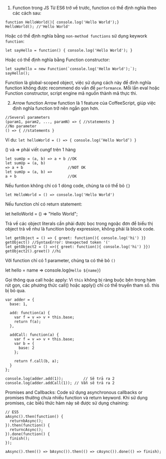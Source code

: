 1. Function trong JS
Từ ES6 trở về trước, function có thể định nghĩa theo các cách sau:
```
function HelloWorld(){ console.log('Hello World');}
HelloWorld(); //'Hello World'
```
Hoặc có thể định nghĩa bằng `non-method functions` sử dụng keywork `function`:

`let sayHello = function() { console.log('Hello World'); }`

Hoặc có thể định nghĩa bằng Function constructor:
```
let sayHello = new Function(`console.log('Hello World');`);
sayHello();
```
Function là global-scoped object, việc sử dụng cách này để đỉnh nghĩa function không được recommend do vấn đề `performance`. Mỗi lần eval hoặc Function constructor, script engine mã nguồn thành mã thực thi.

2. Arrow function
Arrow function là 1 feature của CoffeeScript, giúp việc định nghĩa function trở nên ngắn gọn hơn.

```
//Several parameters
(param1, param2, ..., paramN) => { //statements }
//No parameter
() => { //statements }
```
Ví du:
`let helloWorld = () => { console.log(‘Hello World’) }`

() và => phải viết cungf trên 1 hàng


```
let sumUp = (a, b) => a + b //OK
let sumUp = (a, b)
=> a + b                    //NOT OK
let sumUp = (a, b) =>
a + b                       //OK
```

Nều funtion không chỉ có 1 dòng code, chúng ta có thể bỏ `{}`

`let HelloWorld = () => console.log('Hello World')`

Nếu function chỉ có return statement:

let helloWorld = () => "Hello World";


Trả về các object literals cần phải được bọc trong ngoặc đơn để biểu thị object trả về như là funcition body expression, không phải là block code.

```
let getObject = () => { greet: function(){ console.log('hi') }}
getObject() //SyntaxError: Unexpected token '('
let getObject2 = () =>({ greet: function(){ console.log('hi') }})
getObject2().greet() //hi
```

Với function chỉ có 1 parameter, chúng ta có thẻ bỏ `()`

let hello = name => console.log(`Hello ${name}`)

Gọi thông qua call hoặc apply:
Vì `this` không bị ràng buộc bên trong hàm rút gọn, các phương thức call() hoặc apply() chỉ có thể truyền tham số. this bị bỏ qua.

```
var adder = {
  base: 1,
    
  add: function(a) {
    var f = v => v + this.base;
    return f(a);
  },

  addCall: function(a) {
    var f = v => v + this.base;
    var b = {
      base: 2
    };
            
    return f.call(b, a);
  }
};

console.log(adder.add(1));         // Sẽ trả ra 2
console.log(adder.addCall(1)); // Vẫn sẽ trả ra 2
```

Promises and Callbacks:
Code sử dụng asynchronous callbacks or promises thường chưa nhiều function và return keyword. Khi sử dụng promises, các biêủ thức hàm này sẽ được sử dụng chaining:
```
// ES5
aAsync().then(function() {
  returnbAsync();
}).then(function() {
  returncAsync();
}).done(function() {
  finish();
});
```

`aAsync().then(() => bAsync()).then(() => cAsync()).done(() => finish);`